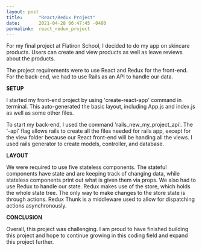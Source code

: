 ```yaml
---
layout: post
title:      "React/Redux Project"
date:       2021-04-28 06:47:45 -0400
permalink:  react_redux_project
---
```



For my final project at Flatiron School,  I decided to do my app on skincare products. Users can create and view products as well as leave reviews about the products. 

The project requirements were to use React and Redux for the front-end. For the back-end, we had to use Rails as an API to handle our data. 

**SETUP**

I started my front-end project by using 'create-react-app' command in terminal. This auto-generated the basic layout, including App.js and index.js as well as some other files.  

To start my back-end, I used the command 'rails_new_my_project_api'. The '-api' flag allows rails to create all the files needed for rails app, except for the view folder because our React front-end will be handing all the views. I used rails generator to create models, controller, and database. 

**LAYOUT**

We were required to use five stateless components. The stateful components have state and are keeping track of changing data, while stateless components print out what is given them via props. We also had to use Redux to handle our state. Redux makes use of the store, which holds the whole state tree. The only way to make changes to the store state is through actions. Redux Thunk is a middleware used to allow for dispatching actions asynchronously. 

**CONCLUSION**

Overall, this project was challenging. I am proud to have finished building this project and hope to continue growing  in this coding field and expand this project further.
